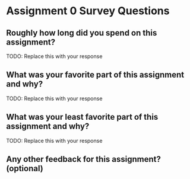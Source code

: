 # Assignment 0 Survey Questions

## Roughly how long did you spend on this assignment?

TODO: Replace this with your response

## What was your favorite part of this assignment and why?

TODO: Replace this with your response

## What was your least favorite part of this assignment and why?

TODO: Replace this with your response

## Any other feedback for this assignment? (optional)

